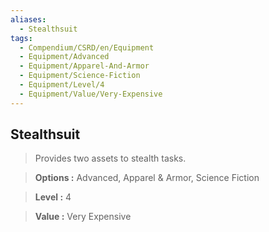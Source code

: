 ```yaml
---
aliases:
  - Stealthsuit
tags:
  - Compendium/CSRD/en/Equipment
  - Equipment/Advanced
  - Equipment/Apparel-And-Armor
  - Equipment/Science-Fiction
  - Equipment/Level/4
  - Equipment/Value/Very-Expensive
---
```

  
    
## Stealthsuit    
    
>Provides two assets to stealth tasks.    
> **Options :** Advanced, Apparel & Armor, Science Fiction    
> **Level :** 4    
> **Value :** Very Expensive